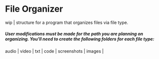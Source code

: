 # File Organizer
wip | structure for a program that organizes files via file type. 



##### User modifications must be made for the path you are planning on organizing. You'll need to create the following folders for each file type:

audio |
video |
txt |
code |
screenshots |
images |
